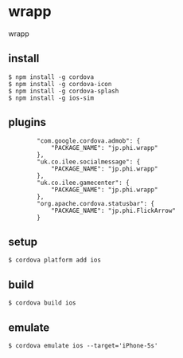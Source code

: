 # wrapp
wrapp


## install

```
$ npm install -g cordova
$ npm install -g cordova-icon
$ npm install -g cordova-splash
$ npm install -g ios-sim
```

## plugins

```
        "com.google.cordova.admob": {
            "PACKAGE_NAME": "jp.phi.wrapp"
        },
        "uk.co.ilee.socialmessage": {
            "PACKAGE_NAME": "jp.phi.wrapp"
        },
        "uk.co.ilee.gamecenter": {
            "PACKAGE_NAME": "jp.phi.wrapp"
        },
        "org.apache.cordova.statusbar": {
            "PACKAGE_NAME": "jp.phi.FlickArrow"
        }
```

## setup

```
$ cordova platform add ios
```

## build

```
$ cordova build ios
```

## emulate

```
$ cordova emulate ios --target='iPhone-5s'
```
